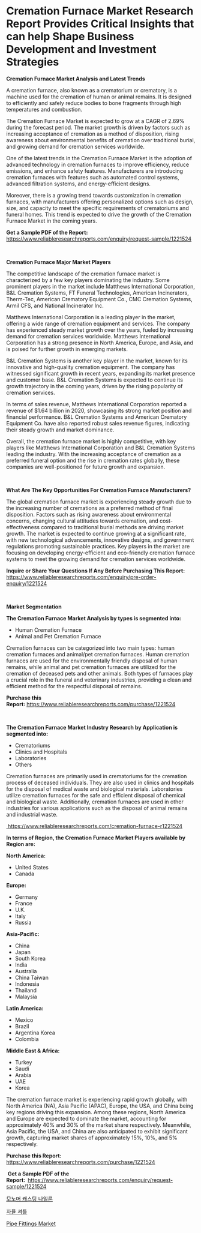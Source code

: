 <p><h1>Cremation Furnace Market Research Report Provides Critical Insights that can help Shape Business Development and Investment Strategies</h1></p><p><strong>Cremation Furnace Market Analysis and Latest Trends</strong></p>
<p><p>A cremation furnace, also known as a crematorium or crematory, is a machine used for the cremation of human or animal remains. It is designed to efficiently and safely reduce bodies to bone fragments through high temperatures and combustion.</p><p>The Cremation Furnace Market is expected to grow at a CAGR of 2.69% during the forecast period. The market growth is driven by factors such as increasing acceptance of cremation as a method of disposition, rising awareness about environmental benefits of cremation over traditional burial, and growing demand for cremation services worldwide.</p><p>One of the latest trends in the Cremation Furnace Market is the adoption of advanced technology in cremation furnaces to improve efficiency, reduce emissions, and enhance safety features. Manufacturers are introducing cremation furnaces with features such as automated control systems, advanced filtration systems, and energy-efficient designs.</p><p>Moreover, there is a growing trend towards customization in cremation furnaces, with manufacturers offering personalized options such as design, size, and capacity to meet the specific requirements of crematoriums and funeral homes. This trend is expected to drive the growth of the Cremation Furnace Market in the coming years.</p></p>
<p><strong>Get a Sample PDF of the Report:&nbsp;</strong> <a href="https://www.reliableresearchreports.com/enquiry/request-sample/1221524">https://www.reliableresearchreports.com/enquiry/request-sample/1221524</a></p>
<p>&nbsp;</p>
<p><strong>Cremation Furnace Major Market Players</strong></p>
<p><p>The competitive landscape of the cremation furnace market is characterized by a few key players dominating the industry. Some prominent players in the market include Matthews International Corporation, B&L Cremation Systems, FT Funeral Technologies, American Incinerators, Therm-Tec, American Crematory Equipment Co., CMC Cremation Systems, Armil CFS, and National Incinerator Inc.</p><p>Matthews International Corporation is a leading player in the market, offering a wide range of cremation equipment and services. The company has experienced steady market growth over the years, fueled by increasing demand for cremation services worldwide. Matthews International Corporation has a strong presence in North America, Europe, and Asia, and is poised for further growth in emerging markets.</p><p>B&L Cremation Systems is another key player in the market, known for its innovative and high-quality cremation equipment. The company has witnessed significant growth in recent years, expanding its market presence and customer base. B&L Cremation Systems is expected to continue its growth trajectory in the coming years, driven by the rising popularity of cremation services.</p><p>In terms of sales revenue, Matthews International Corporation reported a revenue of $1.64 billion in 2020, showcasing its strong market position and financial performance. B&L Cremation Systems and American Crematory Equipment Co. have also reported robust sales revenue figures, indicating their steady growth and market dominance.</p><p>Overall, the cremation furnace market is highly competitive, with key players like Matthews International Corporation and B&L Cremation Systems leading the industry. With the increasing acceptance of cremation as a preferred funeral option and the rise in cremation rates globally, these companies are well-positioned for future growth and expansion.</p></p>
<p>&nbsp;</p>
<p><strong>What Are The Key Opportunities For Cremation Furnace Manufacturers?</strong></p>
<p><p>The global cremation furnace market is experiencing steady growth due to the increasing number of cremations as a preferred method of final disposition. Factors such as rising awareness about environmental concerns, changing cultural attitudes towards cremation, and cost-effectiveness compared to traditional burial methods are driving market growth. The market is expected to continue growing at a significant rate, with new technological advancements, innovative designs, and government regulations promoting sustainable practices. Key players in the market are focusing on developing energy-efficient and eco-friendly cremation furnace systems to meet the growing demand for cremation services worldwide.</p></p>
<p><strong>Inquire or Share Your Questions If Any Before Purchasing This Report:</strong> <a href="https://www.reliableresearchreports.com/enquiry/pre-order-enquiry/1221524">https://www.reliableresearchreports.com/enquiry/pre-order-enquiry/1221524</a></p>
<p>&nbsp;</p>
<p><strong>Market Segmentation</strong></p>
<p><strong>The Cremation Furnace Market Analysis by types is segmented into:</strong></p>
<p><ul><li>Human Cremation Furnace</li><li>Animal and Pet Cremation Furnace</li></ul></p>
<p><p>Cremation furnaces can be categorized into two main types: human cremation furnaces and animal/pet cremation furnaces. Human cremation furnaces are used for the environmentally friendly disposal of human remains, while animal and pet cremation furnaces are utilized for the cremation of deceased pets and other animals. Both types of furnaces play a crucial role in the funeral and veterinary industries, providing a clean and efficient method for the respectful disposal of remains.</p></p>
<p><strong>Purchase this Report:&nbsp;</strong><a href="https://www.reliableresearchreports.com/purchase/1221524">https://www.reliableresearchreports.com/purchase/1221524</a></p>
<p>&nbsp;</p>
<p><strong>The Cremation Furnace Market Industry Research by Application is segmented into:</strong></p>
<p><ul><li>Crematoriums</li><li>Clinics and Hospitals</li><li>Laboratories</li><li>Others</li></ul></p>
<p><p>Cremation furnaces are primarily used in crematoriums for the cremation process of deceased individuals. They are also used in clinics and hospitals for the disposal of medical waste and biological materials. Laboratories utilize cremation furnaces for the safe and efficient disposal of chemical and biological waste. Additionally, cremation furnaces are used in other industries for various applications such as the disposal of animal remains and industrial waste.</p></p>
<p><a href="https://www.reliableresearchreports.com/cremation-furnace-r1221524">&nbsp;https://www.reliableresearchreports.com/cremation-furnace-r1221524</a></p>
<p><strong>In terms of Region, the Cremation Furnace Market Players available by Region are:</strong></p>
<p>
    <p> <strong> North America: </strong>
        <ul>
            <li>United States</li>
            <li>Canada</li>
        </ul>
        </p> 
    <p> <strong> Europe: </strong>
        <ul>
            <li>Germany</li>
            <li>France</li>
            <li>U.K.</li>
            <li>Italy</li>
            <li>Russia</li>
        </ul>
        </p> 
    <p> <strong> Asia-Pacific: </strong>
        <ul>
            <li>China</li>
            <li>Japan</li>
            <li>South Korea</li>
            <li>India</li>
            <li>Australia</li>
            <li>China Taiwan</li>
            <li>Indonesia</li>
            <li>Thailand</li>
            <li>Malaysia</li>
        </ul>
        </p> 
    <p> <strong> Latin America: </strong>
        <ul>
            <li>Mexico</li>
            <li>Brazil</li>
            <li>Argentina Korea</li>
            <li>Colombia</li>
        </ul>
        </p> 
    <p> <strong> Middle East & Africa: </strong>
        <ul>
            <li>Turkey</li>
            <li>Saudi</li>
            <li>Arabia</li>
            <li>UAE</li>
            <li>Korea</li>
        </ul>
    </p>
    </p>
<p><p>The cremation furnace market is experiencing rapid growth globally, with North America (NA), Asia Pacific (APAC), Europe, the USA, and China being key regions driving this expansion. Among these regions, North America and Europe are expected to dominate the market, accounting for approximately 40% and 30% of the market share respectively. Meanwhile, Asia Pacific, the USA, and China are also anticipated to exhibit significant growth, capturing market shares of approximately 15%, 10%, and 5% respectively.</p></p>
<p><strong>Purchase this Report: </strong><a href="https://www.reliableresearchreports.com/purchase/1221524">https://www.reliableresearchreports.com/purchase/1221524</a></p>
<p>&nbsp;<strong>Get a Sample PDF of the Report:&nbsp;&nbsp;</strong><a href="https://www.reliableresearchreports.com/enquiry/request-sample/1221524">https://www.reliableresearchreports.com/enquiry/request-sample/1221524</a></p>
<p><strong></strong></p>
<p><p><a href="https://medium.com/@sweetums856856/%EB%8B%A8%EB%9F%89%EC%B2%B4-%EC%BA%90%EC%8A%A4%ED%8C%85-%EB%82%98%EC%9D%BC%EB%A1%A0-%EC%8B%9C%EC%9E%A5-%EA%B7%9C%EB%AA%A8-%EC%8B%9C%EC%9E%A5-%EC%A0%84%EB%A7%9D-%EB%B0%8F-%EC%8B%9C%EC%9E%A5-%EC%A0%84%EB%A7%9D-2024%EB%85%84%EB%B6%80%ED%84%B0-2031%EB%85%84%EA%B9%8C%EC%A7%80-f8806723b446">모노머 캐스팅 나일론</a></p><p><a href="https://medium.com/@briaabshire/%EC%9E%90%EC%9C%A8-%EC%85%94%ED%8B%80-%EC%8B%9C%EC%9E%A5-%EA%B7%9C%EB%AA%A8%EB%8A%94-%EA%B8%80%EB%A1%9C%EB%B2%8C-%EC%82%B0%EC%97%85%EC%97%90%EC%84%9C-%EA%B0%80%EC%9E%A5-%EC%A2%8B%EC%9D%80-%EB%A7%88%EC%BC%80%ED%8C%85-%EC%B1%84%EB%84%90%EC%9D%84-%EB%B3%B4%EC%97%AC%EC%A4%8D%EB%8B%88%EB%8B%A4-01dc37ef92c4">자율 셔틀</a></p><p><a href="https://github.com/ChiragRp1/Market-Research-Report-List-4/blob/main/pipe-fittings-market.md">Pipe Fittings Market</a></p></p>